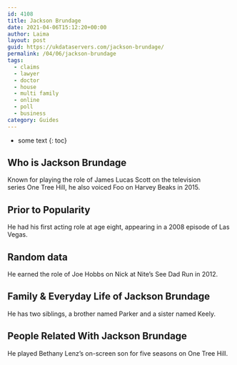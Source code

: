 ```yaml
---
id: 4108
title: Jackson Brundage
date: 2021-04-06T15:12:20+00:00
author: Laima
layout: post
guid: https://ukdataservers.com/jackson-brundage/
permalink: /04/06/jackson-brundage
tags:
  - claims
  - lawyer
  - doctor
  - house
  - multi family
  - online
  - poll
  - business
category: Guides
---
```


* some text
{: toc}


## Who is Jackson Brundage
                  
                  
                  
Known for playing the role of James Lucas Scott on the television series One Tree Hill, he also voiced Foo on Harvey Beaks in 2015.
                  
              
            
              
            
                
                
                
## Prior to Popularity
                  
                  
                  
He had his first acting role at age eight, appearing in a 2008 episode of Las Vegas.
                  
              
            
              
            
                
                
                
## Random data
                  
                  
                  
He earned the role of Joe Hobbs on Nick at Nite&#8217;s See Dad Run in 2012.
                  
              
            
              
            
                
                
                
## Family & Everyday Life of Jackson Brundage
                  
                  
                  
He has two siblings, a brother named Parker and a sister named Keely.
                  
              
            
              
            
                
                
                
## People Related With Jackson Brundage
                  
                  
                  
He played Bethany Lenz&#8217;s on-screen son for five seasons on One Tree Hill.
                  
              
            
              
            
                
              
            
              
              
            
            
              
            
          
          
          